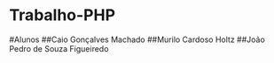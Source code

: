 # Trabalho-PHP
#Alunos
##Caio Gonçalves Machado
##Murilo Cardoso Holtz
##João Pedro de Souza Figueiredo
